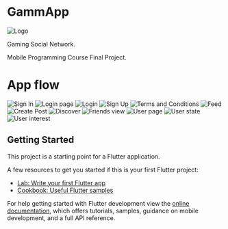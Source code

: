 # GammApp
![Logo](assets\images\Logo48x48_1.png?raw=true)

Gaming Social Network.

Mobile Programming Course Final Project.

# App flow
![Sign In](https://github.com/Camilo-116/gammApp/blob/master/assets/images/Logo48x48_1.png)
![Login page](assets\images\login.jpg?raw=true)
![Login](assets\images\logfailed.jpg?raw=true)
![Sign Up](assets\images\signup.jpg?raw=true)
![Terms and Conditions](assets\images\termsandconditionsjpg?raw=true)
![Feed](assets\images\feed.jpg?raw=true)
![Create Post](assets\images\post.jpg?raw=true)
![Discover](assets\images\discover.jpg?raw=true)
![Friends view](assets\images\friendsview.jpg?raw=true)
![User page](assets\images\user.jpg?raw=true)
![User state](assets\images\states.jpg?raw=true)
![User interest](assets\images\interest.jpg?raw=true)

## Getting Started

This project is a starting point for a Flutter application.

A few resources to get you started if this is your first Flutter project:

- [Lab: Write your first Flutter app](https://docs.flutter.dev/get-started/codelab)
- [Cookbook: Useful Flutter samples](https://docs.flutter.dev/cookbook)

For help getting started with Flutter development view the
[online documentation](https://docs.flutter.dev/), which offers tutorials,
samples, guidance on mobile development, and a full API reference.
